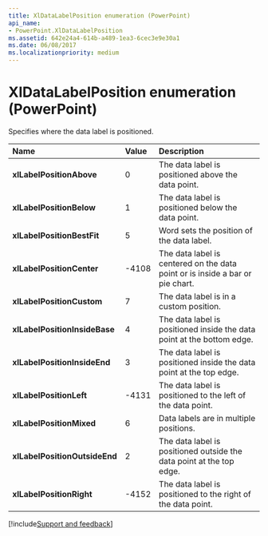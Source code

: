```yaml
---
title: XlDataLabelPosition enumeration (PowerPoint)
api_name:
- PowerPoint.XlDataLabelPosition
ms.assetid: 642e24a4-614b-a489-1ea3-6cec3e9e30a1
ms.date: 06/08/2017
ms.localizationpriority: medium
---
```



# XlDataLabelPosition enumeration (PowerPoint)

Specifies where the data label is positioned.



|Name|Value|Description|
|:-----|:-----|:-----|
|**xlLabelPositionAbove**|0|The data label is positioned above the data point.|
|**xlLabelPositionBelow**|1|The data label is positioned below the data point.|
|**xlLabelPositionBestFit**|5|Word sets the position of the data label.|
|**xlLabelPositionCenter**|-4108|The data label is centered on the data point or is inside a bar or pie chart.|
|**xlLabelPositionCustom**|7|The data label is in a custom position.|
|**xlLabelPositionInsideBase**|4|The data label is positioned inside the data point at the bottom edge.|
|**xlLabelPositionInsideEnd**|3|The data label is positioned inside the data point at the top edge.|
|**xlLabelPositionLeft**|-4131|The data label is positioned to the left of the data point.|
|**xlLabelPositionMixed**|6|Data labels are in multiple positions.|
|**xlLabelPositionOutsideEnd**|2|The data label is positioned outside the data point at the top edge.|
|**xlLabelPositionRight**|-4152|The data label is positioned to the right of the data point.|

[!include[Support and feedback](~/includes/feedback-boilerplate.md)]